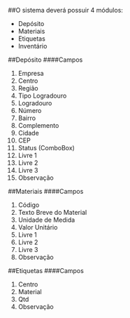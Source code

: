 ##O sistema deverá possuir 4 módulos:
  - Depósito
  - Materiais
  - Etiquetas
  - Inventário
  
##Depósito
####Campos
  1. Empresa
  2. Centro
  3. Região
  4. Tipo Logradouro
  5. Logradouro
  6. Número
  7. Bairro
  8. Complemento
  9. Cidade
  10. CEP
  11. Status (ComboBox)
  12. Livre 1
  13. Livre 2
  14. Livre 3
  15. Observação
  
##Materiais
####Campos
  1. Código
  2. Texto Breve do Material
  3. Unidade de Medida
  4. Valor Unitário
  5. Livre 1
  6. Livre 2
  7. Livre 3
  8. Observação
  
##Etiquetas
####Campos
  1. Centro
  2. Material
  3. Qtd
  4. Observação
  
  
